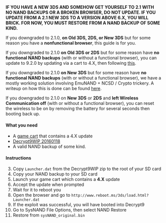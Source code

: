 **IF YOU HAVE A NEW 3DS AND SOMEHOW GET YOURSELF TO 2.1 WITH NO NAND BACKUPS OR A BROKEN BROWSER, DO NOT UPDATE. IF YOU UPDATE FROM A 2.1 NEW 3DS TO A VERSION ABOVE 6.X, YOU WILL BRICK. FOR NOW, YOU MUST RESTORE FROM A NAND BACKUP OF SOME KIND.**

If you downgraded to 2.1.0, **on Old 3DS, 2DS, or New 3DS** but for some reason you have a **nonfunctional browser**, this guide is for you.

If you downgraded to 2.1.0 **on Old 3DS or 2DS** but for some reason have **no functional NAND backups** (with or without a functional browser), you can update to 9.2.0 by updating via a cart to 4.X, then following [this](https://github.com/Plailect/Guide/wiki/9.2.0-Update).

If you downgraded to 2.1.0 **on New 3DS** but for some reason have **no functional NAND backups** (with or without a functional browser), we have a mostly working solution involving EmuNAND + NCSD / Crypto trickery. A writeup on how this is done can be found [here](https://gbatemp.net/threads/424476/).

If you downgraded to 2.1.0 on **New 3DS** or **2DS** and **left Wireless Communication off** (with or without a functional browser), you can reset the wireless to be on by removing the battery for several seconds then booting back up.

#### What you need

* A [game cart](http://www.3dsdb.com/) that contains a 4.X update
* [Decrypt9WIP 20160118](https://github.com/d0k3/Decrypt9WIP/releases/tag/20160118)
* A valid NAND backup of some kind.

#### Instructions

3. Copy `Launcher.dat` from the Decrypt9WIP zip to the root of your SD card
4. Copy your NAND backup to your SD card
6. Launch your game cart which contains a **4.X** update
7. Accept the update when prompted
8. Wait for it to reboot you
9. Open the browser and go to `http://www.reboot.ms/3ds/load.html?Launcher.dat`
10. If the exploit was successful, you will have booted into Decrypt9
11. Go to SysNAND File Options, then select NAND Restore
12. Restore from `sysNAND_original.bin`
